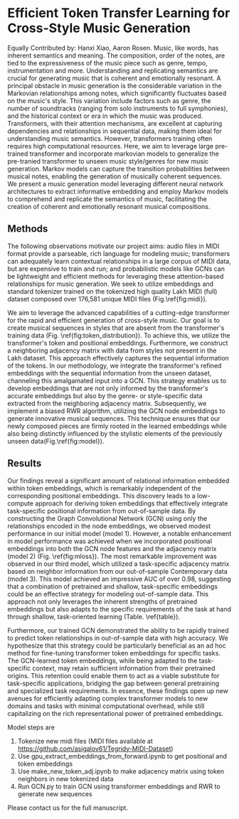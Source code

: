 # Efficient Token Transfer Learning for Cross-Style Music Generation
Equally Contributed by: Hanxi Xiao, Aaron Rosen.
Music, like words, has inherent semantics and meaning. The composition, order of the notes, are tied to the expressiveness of the music piece such as genre, tempo, instrumentation and more. Understanding and replicating semantics are crucial for generating music that is coherent and emotionally resonant. A principal obstacle in music generation is the considerable variation in the Markovian relationships among notes, which significantly fluctuates based on the music's style. This variation include factors such as genre, the number of soundtracks (ranging from solo instruments to full symphonies), and the historical context or era in which the music was produced. Transformers, with their attention mechanisms, are excellent at capturing dependencies and relationships in sequential data, making them ideal for understanding music semantics. However, transformers training often requires high computational resources. Here, we aim to leverage large pre-trained transformer and incorporate markovian models to generalize the pre-tranied transformer to unseen music style/genres for new music generation. Markov models can capture the transition probabilities between musical notes, enabling the generation of musically coherent sequences. We present a music generation model leveraging different neural network architectures to extract informative embedding and employ Markov models to comprehend and replicate the semantics of music, facilitating the creation of coherent and emotionally resonant musical compositions.


## Methods
The following observations motivate our project aims: audio files in MIDI format provide a parseable, rich language for modeling music; transformers can adequately learn contextual relationships in a large corpus of MIDI data, but are expensive to train and run; and probabilistic models like GCNs can be lightweight and efficient methods for leveraging these attention-based relationships for music generation. We seek to utilize embeddings and standard tokenizer trained on the tokenized high quality Lakh MIDI (full) dataset composed over 176,581 unique MIDI files (Fig.\ref{fig:midi}). 

We aim to leverage the advanced capabilities of a cutting-edge transformer for the rapid and efficient generation of cross-style music. Our goal is to create musical sequences in styles that are absent from the transformer's training data (Fig. \ref{fig:token_distribution}). To achieve this, we utilize the transformer's token and positional embeddings. Furthermore, we construct a neighboring adjacency matrix with data from styles not present in the Lakh dataset. This approach effectively captures the sequential information of the tokens. In our methodology, we integrate the transformer's refined embeddings with the sequential information from the unseen dataset, channeling this amalgamated input into a GCN. This strategy enables us to develop embeddings that are not only informed by the transformer's accurate embeddings but also by the genre- or style-specific data extracted from the neighboring adjacency matrix. Subsequently, we implement a biased RWR algorithm, utilizing the GCN node embeddings to generate innovative musical sequences. This technique ensures that our newly composed pieces are firmly rooted in the learned embeddings while also being distinctly influenced by the stylistic elements of the previously unseen data(Fig.\ref{fig:model}).

## Results
Our findings reveal a significant amount of relational information embedded within token embeddings, which is remarkably independent of the corresponding positional embeddings. This discovery leads to a low-compute approach for deriving token embeddings that effectively integrate task-specific positional information from out-of-sample data. By constructing the Graph Convolutional Network (GCN) using only the relationships encoded in the node embeddings, we observed modest performance in our initial model (model 1). However, a notable enhancement in model performance was achieved when we incorporated positional embeddings into both the GCN node features and the adjacency matrix (model 2) (Fig. \ref{fig:mloss}). The most remarkable improvement was observed in our third model, which utilized a task-specific adjacency matrix based on neighbor information from our out-of-sample Contemporary data (model 3). This model achieved an impressive AUC of over 0.98, suggesting that a combination of pretrained and shallow, task-specific embeddings could be an effective strategy for modeling out-of-sample data. This approach not only leverages the inherent strengths of pretrained embeddings but also adapts to the specific requirements of the task at hand through shallow, task-oriented learning (Table. \ref{table}).

Furthermore, our trained GCN demonstrated the ability to be rapidly trained to predict token relationships in out-of-sample data with high accuracy. We hypothesize that this strategy could be particularly beneficial as an ad hoc method for fine-tuning transformer token embeddings for specific tasks. The GCN-learned token embeddings, while being adapted to the task-specific context, may retain sufficient information from their pretrained origins. This retention could enable them to act as a viable substitute for task-specific applications, bridging the gap between general pretraining and specialized task requirements. In essence, these findings open up new avenues for efficiently adapting complex transformer models to new domains and tasks with minimal computational overhead, while still capitalizing on the rich representational power of pretrained embeddings.

Model steps are 
1. Tokenize new midi files (MIDI files available at https://github.com/asigalov61/Tegridy-MIDI-Dataset)
2. Use gpu_extract_embeddings_from_forward.ipynb to get positional and token embeddings
3. Use make_new_token_adj.ipynb to make adjacency matrix using token neighbors in new tokenized data
4. Run GCN.py to train GCN using transformer embeddings and RWR to generate new sequences

Please contact us for the full manuscript.
